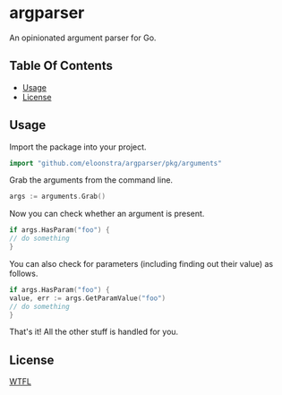 # argparser

An opinionated argument parser for Go.

## Table Of Contents

- [Usage](#usage)
- [License](#license)

## Usage

Import the package into your project.

```go
import "github.com/eloonstra/argparser/pkg/arguments"
```

Grab the arguments from the command line.

```go
args := arguments.Grab()
```
Now you can check whether an argument is present.

```go
if args.HasParam("foo") {
// do something
}
```

You can also check for parameters (including finding out their value) as follows.

```go
if args.HasParam("foo") {
value, err := args.GetParamValue("foo")
// do something
}
```

That's it! All the other stuff is handled for you.

## License

[WTFL](LICENSE)
